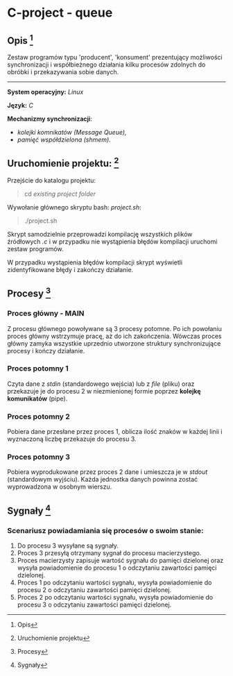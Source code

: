 # C-project - queue


## Opis [^desc]
Zestaw programów typu 'producent', 'konsument' prezentujący
możliwości synchronizacji i współbieżnego działania kilku
procesów zdolnych do obróbki i przekazywania sobie danych.
___
**System operacyjny:** *Linux*

**Język:** *C*

**Mechanizmy synchronizacji**: 
  - *kolejki komnikatów (Message Queue),*
  - *pamięć współdzielona (shmem).*

## Uruchomienie projektu: [^run] 

Przejście do katalogu projektu:
> cd *existing project folder*

Wywołanie głównego skryptu bash: *project.sh*:
> ./project.sh

Skrypt samodzielnie przeprowadzi kompilację wszystkich
plików źródłowych *.c* i w przypadku nie wystąpienia
błędów kompilacji uruchomi zestaw programów.

W przypadku wystąpienia błędów kompilacji skrypt wyświetli
zidentyfikowane błędy i zakończy działanie.


## Procesy [^proc]

### Proces główny - MAIN
  Z procesu głównego powoływane są 3 procesy potomne.
  Po ich powołaniu proces główny wstrzymuje pracę, aż do 
  ich zakończenia. Wówczas proces główny zamyka wszystkie
  uprzednio utworzone struktury synchronizujące procesy
  i kończy działanie.

### Proces potomny 1
  Czyta dane z *stdin* (standardowego wejścia) lub z *file* (pliku) oraz przekazuje
  je do procesu 2 w niezmienionej formie poprzez **kolejkę komunikatów** (pipe).

### Proces potomny 2
  Pobiera dane przesłane przez proces 1, oblicza ilość znaków w każdej linii i wyznaczoną
  liczbę przekazuje do procesu 3.

### Proces potomny 3
  Pobiera wyprodukowane przez proces 2 dane i umieszcza je w *stdout* (standardowym wyjściu).
  Każda jednostka danych powinna zostać wyprowadzona w osobnym wierszu.


## Sygnały [^sig]

### Scenariusz powiadamiania się procesów o swoim stanie:
  1. Do procesu 3 wysyłane są sygnały. 
  2. Proces 3 przesyłą otrzymany sygnał do procesu macierzystego.
  3. Proces macierzysty zapisuje wartość sygnału do pamięci dzielonej
     oraz wysyła powiadomienie do procesu 1 o odczytaniu zawartości
     pamięci dzielonej.
  4. Proces 1 po odczytaniu wartości sygnału, wysyła powiadomienie
     do procesu 2 o odczytaniu zawartości pamięci dzielonej.
  5. Proces 2 po odczytaniu wartości sygnału, wysyła powiadomienie
     do procesu 3 o odczytaniu zawartości pamięci dzielonej.


[^desc]: Opis
[^run]: Uruchomienie projektu
[^proc]: Procesy
[^sig]: Sygnały
